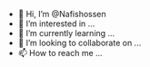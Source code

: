 - 👋 Hi, I’m @Nafishossen
- 👀 I’m interested in ...
- 🌱 I’m currently learning ...
- 💞️ I’m looking to collaborate on ...
- 📫 How to reach me ...

<!---
Nafishossen/Nafishossen is a ✨ special ✨ repository because its `README.md` (this file) appears on your GitHub profile.
You can click the Preview link to take a look at your changes.
--->
